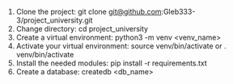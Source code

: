 1. Clone the project: git clone git@github.com:Gleb333-3/project_university.git
2. Change directory: cd project_university
3. Create a virtual environment: python3 -m venv <venv_name>
4. Activate your virtual environment: source venv/bin/activate or . venv/bin/activate
5. Install the needed modules: pip install -r requirements.txt
6. Create a database: createdb <db_name>
